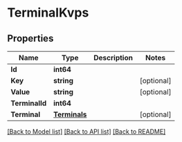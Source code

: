 # TerminalKvps

## Properties

Name | Type | Description | Notes
------------ | ------------- | ------------- | -------------
**Id** | **int64** |  | 
**Key** | **string** |  | [optional] 
**Value** | **string** |  | [optional] 
**TerminalId** | **int64** |  | 
**Terminal** | [**Terminals**](Terminals.md) |  | [optional] 

[[Back to Model list]](../README.md#documentation-for-models) [[Back to API list]](../README.md#documentation-for-api-endpoints) [[Back to README]](../README.md)


